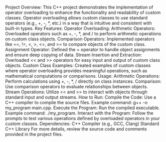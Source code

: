 Project Overview:
This C++ project demonstrates the implementation of operator overloading to enhance the functionality and readability of custom classes. Operator overloading allows custom classes to use standard operators (e.g., +, -, *, etc.) in a way that is intuitive and consistent with built-in types.
Key Features:
Operator Overloading:
Arithmetic Operators: Overloaded operators such as +, -, *, and / to perform arithmetic operations on custom class objects.
Comparison Operators: Implemented operators like ==, !=, <, >, <=, and >= to compare objects of the custom class.
Assignment Operator: Defined the = operator to handle object assignments and ensure deep copying of data.
Stream Insertion and Extraction: Overloaded << and >> operators for easy input and output of custom class objects.
Custom Class Examples:
Created examples of custom classes where operator overloading provides meaningful operations, such as mathematical computations or comparisons.
Usage:
Arithmetic Operations: Perform calculations using +, -, *, / directly on class instances.
Comparison: Use comparison operators to evaluate relationships between objects.
Stream Operations: Utilize << and >> to interact with objects through standard input and output streams.
How to Run:
Compile the Code:
Use a C++ compiler to compile the source files. Example command: g++ -o my_program main.cpp.
Execute the Program:
Run the compiled executable. Example command: ./my_program.
Interact with the Program:
Follow the prompts to test various operations defined by overloaded operators in your custom classes.
Dependencies:
C++ Compiler (e.g., GCC, Clang)
Standard C++ Library
For more details, review the source code and comments provided in the project files.

